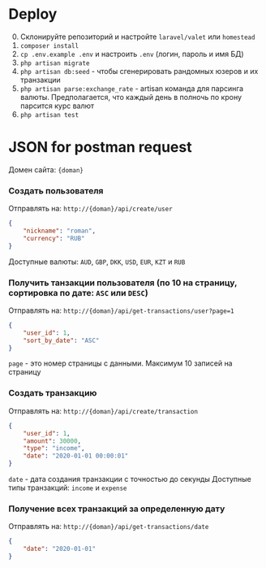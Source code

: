 # Deploy
0) Склонируйте репозиторий и настройте `laravel/valet` или `homestead`
1) `composer install`
2) `cp .env.example .env` и настроить `.env` (логин, пароль и имя БД)
3) `php artisan migrate`
4) `php artisan db:seed` - чтобы сгенерировать рандомных юзеров и их транзакции
5) `php artisan parse:exchange_rate` - artisan команда для парсинга валюты. Предполагается, что каждый день в полночь по крону парсится курс валют
6) `php artisan test`

# JSON for postman request

Домен сайта: `{doman}`

### Создать пользователя

Отправлять на: `http://{doman}/api/create/user`
```json
{
    "nickname": "roman",
    "currency": "RUB"
}
```

Доступные валюты: `AUD`, `GBP`, `DKK`, `USD`, `EUR`, `KZT` и `RUB`

### Получить танзакции пользователя (по 10 на страницу, сортировка по дате: `ASC` или `DESC`)

Отправлять на: `http://{doman}/api/get-transactions/user?page=1`
```json
{
    "user_id": 1,
    "sort_by_date": "ASC"
}
```
`page` - это номер страницы с данными. Максимум 10 записей на страницу

### Создать транзакцию

Отправлять на: `http://{doman}/api/create/transaction`
```json
{
    "user_id": 1,
    "amount": 30000,
    "type": "income",
    "date": "2020-01-01 00:00:01"
}
```
`date` - дата создания транзакции с точностью до секунды
Доступные типы транзакций: `income` и `expense`

### Получение всех транзакций за определенную дату

Отправлять на: `http://{doman}/api/get-transactions/date`

```json
{
    "date": "2020-01-01"
}
```
